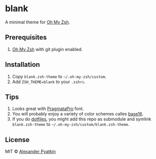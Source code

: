 # blank
A minimal theme for [Oh My Zsh](https://github.com/robbyrussell/oh-my-zsh).

## Prerequisites
1. [Oh My Zsh](https://github.com/robbyrussell/oh-my-zsh) with git plugin enabled.

## Installation
1. Copy `blank.zsh-theme` to `~/.oh-my-zsh/custom`.
2. Add `ZSH_THEME=blank` to your `.zshrc`.

## Tips
1. Looks great with [PragmataPro](http://www.fsd.it/fonts/pragmatapro.htm) font.
2. You will probably enjoy a variety of color schemes calles [base16](http://chriskempson.github.io/base16).
3. If you do [dotfiles](http://dotfiles.github.io), you might add this repo as submodule and symlink `blank.zsh-theme` to `~/.oh-my-zsh/custom/blank.zsh-theme`.

## License
MIT © [Alexander Pyatkin](https://github.com/aspyatkin)

